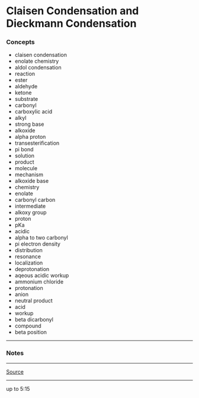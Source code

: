 # Claisen Condensation and Dieckmann Condensation

### Concepts

- claisen condensation
- enolate chemistry
- aldol condensation
- reaction
- ester
- aldehyde
- ketone
- substrate
- carbonyl
- carboxylic acid
- alkyl
- strong base
- alkoxide
- alpha proton
- transesterification
- pi bond
- solution
- product
- molecule
- mechanism
- alkoxide base
- chemistry
- enolate
- carbonyl carbon
- intermediate
- alkoxy group
- proton
- pKa
- acidic
- alpha to two carbonyl
- pi electron density
- distribution
- resonance
- localization
- deprotonation
- aqeous acidic workup
- ammonium chloride
- protonation
- anion
- neutral product
- acid
- workup
- beta dicarbonyl
- compound
- beta position

---

### Notes

---

[Source](https://youtu.be/fcTzzN86qqA)

---

up to 5:15